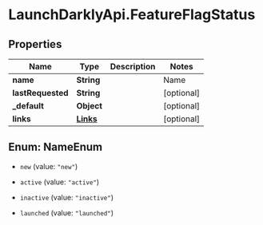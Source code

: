 # LaunchDarklyApi.FeatureFlagStatus

## Properties
Name | Type | Description | Notes
------------ | ------------- | ------------- | -------------
**name** | **String** | | Name     | Description | | --------:| ----------- | | new      | the feature flag was created within the last 7 days, and has not been requested yet | | active   | the feature flag was requested by your servers or clients within the last 7 days | | inactive | the feature flag was created more than 7 days ago, and hasn&#39;t been requested by your servers or clients within the past 7 days | | launched | one variation of the feature flag has been rolled out to all your users for at least 7 days |  | [optional] 
**lastRequested** | **String** |  | [optional] 
**_default** | **Object** |  | [optional] 
**links** | [**Links**](Links.md) |  | [optional] 


<a name="NameEnum"></a>
## Enum: NameEnum


* `new` (value: `"new"`)

* `active` (value: `"active"`)

* `inactive` (value: `"inactive"`)

* `launched` (value: `"launched"`)





